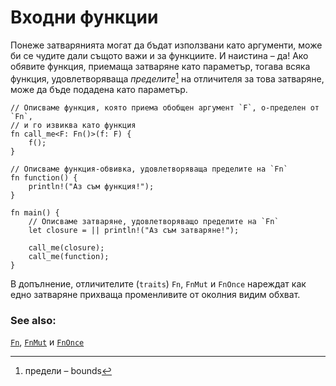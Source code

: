 # Входни функции

Понеже затварянията могат да бъдат използвани като аргументи, може би се чудите
дали същото важи и за функциите. И наистина – да! Ако обявите функция, приемаща
затваряне като параметър, тогава всяка функция, удовлетворяваща *пределите*[^bounds] на
отличителя за това затваряне, може да бъде подадена като параметър.

```rust,editable
// Описваме функция, която приема обобщен аргумент `F`, о-пределен от `Fn`,
// и го извиква като функция
fn call_me<F: Fn()>(f: F) {
    f();
}

// Описваме функция-обвивка, удовлетворяваща пределите на `Fn`
fn function() {
    println!("Аз съм функция!");
}

fn main() {
    // Описваме затваряне, удовлетворяващо пределите на `Fn`
    let closure = || println!("Аз съм затваряне!");

    call_me(closure);
    call_me(function);
}
```

В допълнение, отличителите (`traits`) `Fn`, `FnMut` и `FnOnce` нареждат как
едно затваряне прихваща променливите от околния видим обхват.

[^bounds]: предели – bounds

### See also:

[`Fn`][fn], [`FnMut`][fn_mut] и [`FnOnce`][fn_once]

[fn]: https://doc.rust-lang.org/std/ops/trait.Fn.html
[fn_mut]: https://doc.rust-lang.org/std/ops/trait.FnMut.html
[fn_once]: https://doc.rust-lang.org/std/ops/trait.FnOnce.html
